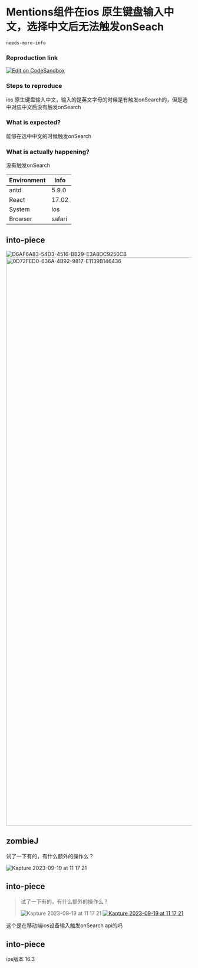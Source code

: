# Mentions组件在ios 原生键盘输入中文，选择中文后无法触发onSeach

`needs-more-info`

### Reproduction link

[![Edit on CodeSandbox](https://codesandbox.io/static/img/play-codesandbox.svg)](https://codesandbox.io/s/antd-reproduction-template-forked-z6lxtn?file=/index.js)

### Steps to reproduce

ios 原生键盘输入中文，输入的是英文字母的时候是有触发onSearch的，但是选中对应中文后没有触发onSearch

### What is expected?

能够在选中中文的时候触发onSearch

### What is actually happening?

没有触发onSearch

| Environment | Info   |
| ----------- | ------ |
| antd        | 5.9.0  |
| React       | 17.02  |
| System      | ios    |
| Browser     | safari |

<!-- generated by ant-design-issue-helper. DO NOT REMOVE -->

## into-piece

![D6AF6A83-54D3-4516-BB29-E3A8DC9250CB](https://github.com/ant-design/ant-design/assets/23183463/42edb28f-0e48-4532-bfcb-199c9e1376e8)
<img width="1542" alt="0D72FED0-636A-4B92-9817-E1139B146436" src="https://github.com/ant-design/ant-design/assets/23183463/87f19f0b-addf-4789-b29f-ff464b046c86">

## zombieJ

试了一下有的，有什么额外的操作么？

![Kapture 2023-09-19 at 11 17 21](https://github.com/ant-design/ant-design/assets/5378891/40b6fca5-25f5-4121-8bf8-a2601e4104be)

## into-piece

> 试了一下有的，有什么额外的操作么？
>
> ![Kapture 2023-09-19 at 11 17 21](https://user-images.githubusercontent.com/5378891/268831369-40b6fca5-25f5-4121-8bf8-a2601e4104be.gif) [ ![Kapture 2023-09-19 at 11 17 21](https://user-images.githubusercontent.com/5378891/268831369-40b6fca5-25f5-4121-8bf8-a2601e4104be.gif) ](https://user-images.githubusercontent.com/5378891/268831369-40b6fca5-25f5-4121-8bf8-a2601e4104be.gif) [ ](https://user-images.githubusercontent.com/5378891/268831369-40b6fca5-25f5-4121-8bf8-a2601e4104be.gif)

这个是在移动端ios设备输入触发onSearch api的吗

## into-piece

ios版本 16.3
